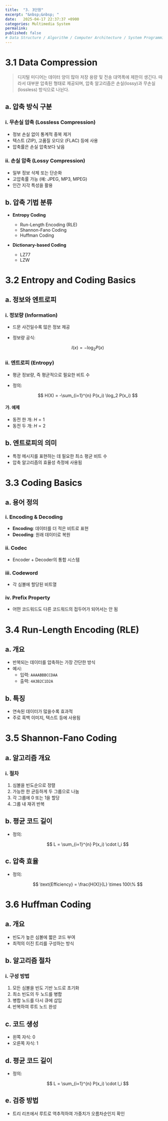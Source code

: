 ```yaml
---
title:  "3. 3단원"
excerpt: "&nbsp;&nbsp; "
date:   2025-04-17 22:37:37 +0900
categories: Multimedia System
permalink: 
published: false
# Data Structure / Algorithm / Computer Architecture / System Programming / Computer Network / Database / Design Pattern / Web Programming / JavaScript / Java
---
```

# 3.1 Data Compression

> 디지털 미디어는 데이터 양이 많아 저장 용량 및 전송 대역폭에 제한이 생긴다. 따라서 대부분 압축된 형태로 제공되며, 압축 알고리즘은 손실(lossy)과 무손실(lossless) 방식으로 나뉜다.

## a. 압축 방식 구분

### i. 무손실 압축 (Lossless Compression)

- 정보 손실 없이 통계적 중복 제거
- 텍스트 (ZIP), 고품질 오디오 (FLAC) 등에 사용
- 압축률은 손실 압축보다 낮음

### ii. 손실 압축 (Lossy Compression)

- 일부 정보 삭제 또는 단순화
- 고압축률 가능 (예: JPEG, MP3, MPEG)
- 인간 지각 특성을 활용

## b. 압축 기법 분류

- **Entropy Coding**
  - Run-Length Encoding (RLE)
  - Shannon-Fano Coding
  - Huffman Coding

- **Dictionary-based Coding**
  - LZ77
  - LZW

# 3.2 Entropy and Coding Basics

## a. 정보와 엔트로피

### i. 정보량 (Information)

- 드문 사건일수록 많은 정보 제공
- 정보량 공식:

  $$
  I(x) = -\log_2 P(x)
  $$

### ii. 엔트로피 (Entropy)

- 평균 정보량, 즉 평균적으로 필요한 비트 수
- 정의:

  $$
  H(X) = -\sum_{i=1}^{n} P(x_i) \log_2 P(x_i)
  $$

#### 가. 예제

- 동전 한 개: $H = 1$
- 동전 두 개: $H = 2$

## b. 엔트로피의 의미

- 특정 메시지를 표현하는 데 필요한 최소 평균 비트 수
- 압축 알고리즘의 효율성 측정에 사용됨

# 3.3 Coding Basics

## a. 용어 정의

### i. Encoding & Decoding

- **Encoding**: 데이터를 더 적은 비트로 표현
- **Decoding**: 원래 데이터로 복원

### ii. Codec

- Encoder + Decoder의 통합 시스템

### iii. Codeword

- 각 심볼에 할당된 비트열

### iv. Prefix Property

- 어떤 코드워드도 다른 코드워드의 접두어가 되어서는 안 됨

# 3.4 Run-Length Encoding (RLE)

## a. 개요

- 반복되는 데이터를 압축하는 가장 간단한 방식
- 예시:
  - 입력: `AAAABBBCCDAA`
  - 출력: `4A3B2C1D2A`

## b. 특징

- 연속된 데이터가 많을수록 효과적
- 주로 흑백 이미지, 텍스트 등에 사용됨

# 3.5 Shannon-Fano Coding

## a. 알고리즘 개요

### i. 절차

1. 심볼을 빈도순으로 정렬
2. 가능한 한 균등하게 두 그룹으로 나눔
3. 각 그룹에 0 또는 1을 할당
4. 그룹 내 재귀 반복

## b. 평균 코드 길이

- 정의:

  $$
  L = \sum_{i=1}^{n} P(x_i) \cdot l_i
  $$

## c. 압축 효율

- 정의:

  $$
  \text{Efficiency} = \frac{H(X)}{L} \times 100\%
  $$

# 3.6 Huffman Coding

## a. 개요

- 빈도가 높은 심볼에 짧은 코드 부여
- 최적의 이진 트리를 구성하는 방식

## b. 알고리즘 절차

### i. 구성 방법

1. 모든 심볼을 빈도 기반 노드로 초기화
2. 최소 빈도의 두 노드를 병합
3. 병합 노드를 다시 큐에 삽입
4. 반복하여 루트 노드 완성

## c. 코드 생성

- 왼쪽 자식: 0
- 오른쪽 자식: 1

## d. 평균 코드 길이

- 정의:

  $$
  L = \sum_{i=1}^{n} P(x_i) \cdot l_i
  $$

## e. 검증 방법

- 트리 리프에서 루트로 역추적하여 가중치가 오름차순인지 확인